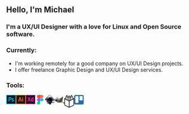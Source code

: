## Hello, I'm Michael

### I'm a UX/UI Designer with a love for Linux and Open Source software. 
### Currently:
- I'm working remotely for a good company on UX/UI Design projects.
- I offer freelance Graphic Design and UX/UI Design services.

### Tools:

<img align="left" alt="Adobe Photoshop" width="26px" src="https://github.com/starcorelabs/starcorelabs.github.io/blob/master/assets/img/icons/photoshop.svg" />
<img align="left" alt="Adobe Illustrator" width="26px" src="https://github.com/starcorelabs/starcorelabs.github.io/blob/master/assets/img/icons/illustrator.svg" />
<img align="left" alt="Adobe XD" width="26px" src="https://github.com/starcorelabs/starcorelabs.github.io/blob/master/assets/img/icons/xd.svg" />
<img align="left" alt="Figma" width="26px" src="https://github.com/starcorelabs/starcorelabs.github.io/blob/master/assets/img/icons/figma.svg" />
<img align="left" alt="Inkscape" width="26px" src="https://github.com/starcorelabs/starcorelabs.github.io/blob/master/assets/img/icons/inkscape.svg" />
<img align="left" alt="Gimp" width="26px" src="https://github.com/starcorelabs/starcorelabs.github.io/blob/master/assets/img/icons/gimp.svg" />
<img align="left" alt="PenPot" width="26px" src="https://github.com/starcorelabs/starcorelabs.github.io/blob/master/assets/img/icons/penpot.png" />
<img align="left" alt="Trello" width="26px" src="https://github.com/starcorelabs/starcorelabs.github.io/blob/master/assets/img/icons/trello.svg" />

<br />

